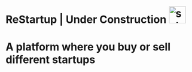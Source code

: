 # ReStartup | Under Construction <img width="45" alt="schermafbeelding 2017-09-27 om 23 08 12" src="https://user-images.githubusercontent.com/7254997/30937972-c9632d04-a3d8-11e7-87f3-c44ce2b86d24.png">

# A platform where you buy or sell different startups
